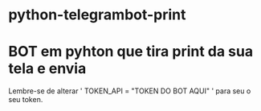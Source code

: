 # python-telegrambot-print
# BOT em pyhton que tira print da sua tela e envia
Lembre-se de alterar ' TOKEN_API = "TOKEN DO BOT AQUI" ' para seu o seu token.
